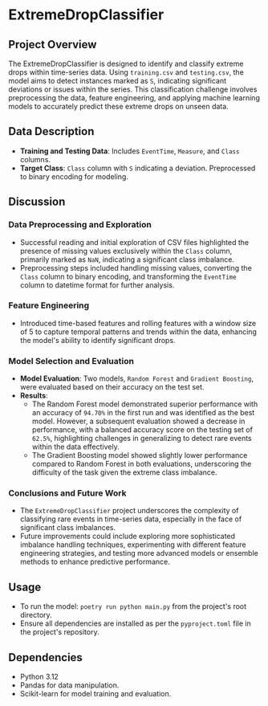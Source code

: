 # ExtremeDropClassifier

## Project Overview

The ExtremeDropClassifier is designed to identify and classify extreme drops within time-series data. 
Using `training.csv` and `testing.csv`, the model aims to detect instances marked as `S`, indicating significant 
deviations or issues within the series. This classification challenge involves preprocessing the data, 
feature engineering, and applying machine learning models to accurately predict these extreme drops on unseen data.

## Data Description

- **Training and Testing Data**: Includes `EventTime`, `Measure`, and `Class` columns.
- **Target Class**: `Class` column with `S` indicating a deviation. Preprocessed to binary encoding for modeling.

## Discussion
### Data Preprocessing and Exploration

- Successful reading and initial exploration of CSV files highlighted the presence of missing values exclusively 
    within the `Class` column, primarily marked as `NaN`, indicating a significant class imbalance.
- Preprocessing steps included handling missing values, converting the `Class` column to binary encoding, 
 and transforming the `EventTime` column to datetime format for further analysis.

### Feature Engineering

- Introduced time-based features and rolling features with a window size of 5 to capture temporal patterns 
and trends within the data, enhancing the model's ability to identify significant drops.

### Model Selection and Evaluation

- **Model Evaluation**: Two models, `Random Forest` and `Gradient Boosting`, were evaluated based on their accuracy on the test set.
- **Results**:
  - The Random Forest model demonstrated superior performance with an accuracy of `94.70%` in the first run 
    and was identified as the best model. However, a subsequent evaluation showed a decrease in performance, 
    with a balanced accuracy score on the testing set of `62.5%`, highlighting challenges in generalizing to 
    detect rare events within the data effectively.
  - The Gradient Boosting model showed slightly lower performance compared to Random Forest in both evaluations, 
  underscoring the difficulty of the task given the extreme class imbalance.

### Conclusions and Future Work

- The `ExtremeDropClassifier` project underscores the complexity of classifying rare events in time-series data, 
    especially in the face of significant class imbalances.
- Future improvements could include exploring more sophisticated imbalance handling techniques, 
experimenting with different feature engineering strategies, and testing more advanced models or ensemble 
methods to enhance predictive performance.

## Usage

- To run the model: `poetry run python main.py` from the project's root directory.
- Ensure all dependencies are installed as per the `pyproject.toml` file in the project's repository.

## Dependencies

- Python 3.12
- Pandas for data manipulation.
- Scikit-learn for model training and evaluation.